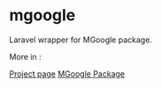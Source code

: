 # mgoogle
Laravel wrapper for MGoogle package.

More in :

[Project page](http://google.mraiur.com)
[MGoogle Package](https://github.com/mraiur/mgoogle)
